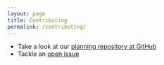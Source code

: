 ```yaml
---
layout: page
title: Contributing
permalink: /contributing/
---
```


- Take a look at our [planning repository at GitHub](https://github.com/FreeLawPress/planning)
- Tackle an [open issue](https://github.com/FreeLawPress/planning/issues)
